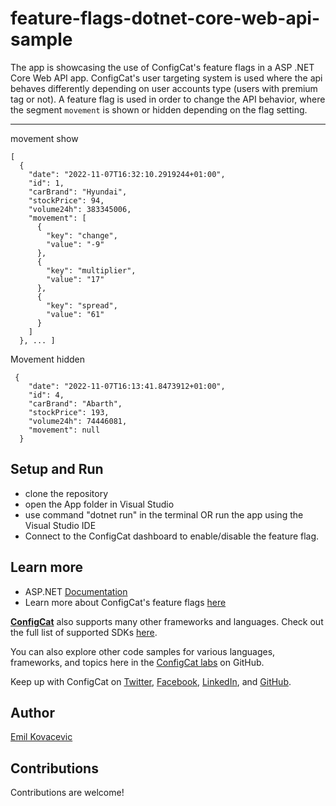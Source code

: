 # feature-flags-dotnet-core-web-api-sample

The app is showcasing the use of ConfigCat's feature flags in a ASP .NET Core Web API app.
ConfigCat's user targeting system is used where the api behaves differently depending on user accounts type (users with premium tag or not).
A feature flag is used in order to change the API behavior, where the segment `movement` is shown or hidden depending on the flag setting.

------------------------------------------------------------
movement show

```
[
  {
    "date": "2022-11-07T16:32:10.2919244+01:00",
    "id": 1,
    "carBrand": "Hyundai",
    "stockPrice": 94,
    "volume24h": 383345006,
    "movement": [
      {
        "key": "change",
        "value": "-9"
      },
      {
        "key": "multiplier",
        "value": "17"
      },
      {
        "key": "spread",
        "value": "61"
      }
    ]
  }, ... ]
```

Movement hidden

```
 {
    "date": "2022-11-07T16:13:41.8473912+01:00",
    "id": 4,
    "carBrand": "Abarth",
    "stockPrice": 193,
    "volume24h": 74446081,
    "movement": null
  }
```

## Setup and Run

- clone the repository
- open the App folder in Visual Studio
- use command "dotnet run" in the terminal OR run the app using the Visual Studio IDE
- Connect to the ConfigCat dashboard to enable/disable the feature flag.

## Learn more

- ASP.NET [Documentation](https://learn.microsoft.com/en-us/aspnet/core/?view=aspnetcore-7.0) 
- Learn more about ConfigCat's feature flags [here](https://configcat.com/featureflags/)

[**ConfigCat**](https://configcat.com) also supports many other frameworks and languages. Check out the full list of supported SDKs [here](https://configcat.com/docs/sdk-reference/overview/).

You can also explore other code samples for various languages, frameworks, and topics here in the [ConfigCat labs](https://github.com/configcat-labs) on GitHub.

Keep up with ConfigCat on [Twitter](https://twitter.com/configcat), [Facebook](https://www.facebook.com/configcat), [LinkedIn](https://www.linkedin.com/company/configcat/), and [GitHub](https://github.com/configcat).

## Author
[Emil Kovacevic](https://github.com/emilkovacevic)

## Contributions
Contributions are welcome!
